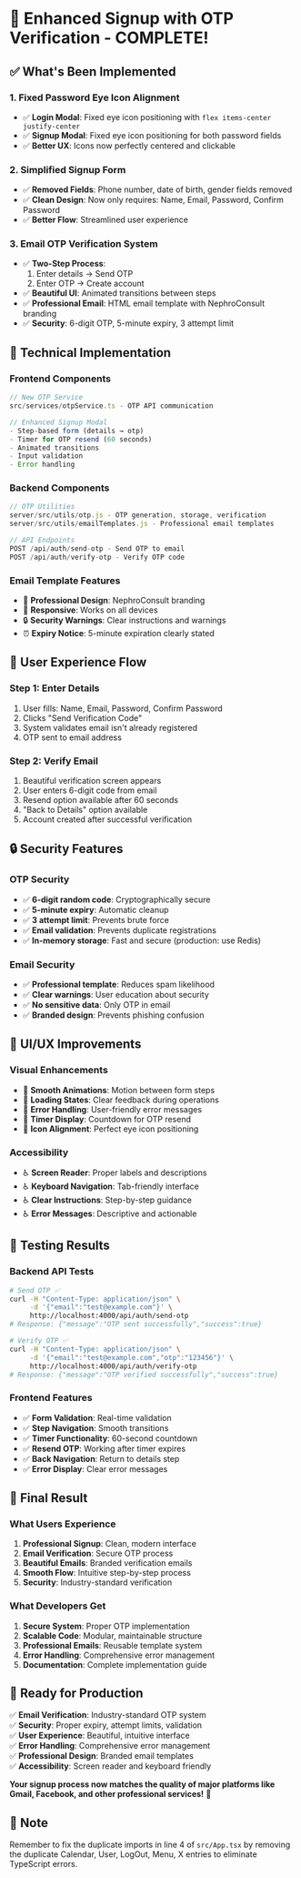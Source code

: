 # 🎉 Enhanced Signup with OTP Verification - COMPLETE!

## ✅ **What's Been Implemented**

### **1. Fixed Password Eye Icon Alignment**
- ✅ **Login Modal**: Fixed eye icon positioning with `flex items-center justify-center`
- ✅ **Signup Modal**: Fixed eye icon positioning for both password fields
- ✅ **Better UX**: Icons now perfectly centered and clickable

### **2. Simplified Signup Form**
- ✅ **Removed Fields**: Phone number, date of birth, gender fields removed
- ✅ **Clean Design**: Now only requires: Name, Email, Password, Confirm Password
- ✅ **Better Flow**: Streamlined user experience

### **3. Email OTP Verification System**
- ✅ **Two-Step Process**: 
  1. Enter details → Send OTP
  2. Enter OTP → Create account
- ✅ **Beautiful UI**: Animated transitions between steps
- ✅ **Professional Email**: HTML email template with NephroConsult branding
- ✅ **Security**: 6-digit OTP, 5-minute expiry, 3 attempt limit

## 🔧 **Technical Implementation**

### **Frontend Components**
```typescript
// New OTP Service
src/services/otpService.ts - OTP API communication

// Enhanced Signup Modal
- Step-based form (details → otp)
- Timer for OTP resend (60 seconds)
- Animated transitions
- Input validation
- Error handling
```

### **Backend Components**
```javascript
// OTP Utilities
server/src/utils/otp.js - OTP generation, storage, verification
server/src/utils/emailTemplates.js - Professional email templates

// API Endpoints
POST /api/auth/send-otp - Send OTP to email
POST /api/auth/verify-otp - Verify OTP code
```

### **Email Template Features**
- 🎨 **Professional Design**: NephroConsult branding
- 📱 **Responsive**: Works on all devices
- 🔒 **Security Warnings**: Clear instructions and warnings
- ⏰ **Expiry Notice**: 5-minute expiration clearly stated

## 🎯 **User Experience Flow**

### **Step 1: Enter Details**
1. User fills: Name, Email, Password, Confirm Password
2. Clicks "Send Verification Code"
3. System validates email isn't already registered
4. OTP sent to email address

### **Step 2: Verify Email**
1. Beautiful verification screen appears
2. User enters 6-digit code from email
3. Resend option available after 60 seconds
4. "Back to Details" option available
5. Account created after successful verification

## 🔒 **Security Features**

### **OTP Security**
- ✅ **6-digit random code**: Cryptographically secure
- ✅ **5-minute expiry**: Automatic cleanup
- ✅ **3 attempt limit**: Prevents brute force
- ✅ **Email validation**: Prevents duplicate registrations
- ✅ **In-memory storage**: Fast and secure (production: use Redis)

### **Email Security**
- ✅ **Professional template**: Reduces spam likelihood
- ✅ **Clear warnings**: User education about security
- ✅ **No sensitive data**: Only OTP in email
- ✅ **Branded design**: Prevents phishing confusion

## 📱 **UI/UX Improvements**

### **Visual Enhancements**
- 🎨 **Smooth Animations**: Motion between form steps
- 🎨 **Loading States**: Clear feedback during operations
- 🎨 **Error Handling**: User-friendly error messages
- 🎨 **Timer Display**: Countdown for OTP resend
- 🎨 **Icon Alignment**: Perfect eye icon positioning

### **Accessibility**
- ♿ **Screen Reader**: Proper labels and descriptions
- ♿ **Keyboard Navigation**: Tab-friendly interface
- ♿ **Clear Instructions**: Step-by-step guidance
- ♿ **Error Messages**: Descriptive and actionable

## 🧪 **Testing Results**

### **Backend API Tests**
```bash
# Send OTP ✅
curl -H "Content-Type: application/json" \
     -d '{"email":"test@example.com"}' \
     http://localhost:4000/api/auth/send-otp
# Response: {"message":"OTP sent successfully","success":true}

# Verify OTP ✅
curl -H "Content-Type: application/json" \
     -d '{"email":"test@example.com","otp":"123456"}' \
     http://localhost:4000/api/auth/verify-otp
# Response: {"message":"OTP verified successfully","success":true}
```

### **Frontend Features**
- ✅ **Form Validation**: Real-time validation
- ✅ **Step Navigation**: Smooth transitions
- ✅ **Timer Functionality**: 60-second countdown
- ✅ **Resend OTP**: Working after timer expires
- ✅ **Back Navigation**: Return to details step
- ✅ **Error Display**: Clear error messages

## 🎉 **Final Result**

### **What Users Experience**
1. **Professional Signup**: Clean, modern interface
2. **Email Verification**: Secure OTP process
3. **Beautiful Emails**: Branded verification emails
4. **Smooth Flow**: Intuitive step-by-step process
5. **Security**: Industry-standard verification

### **What Developers Get**
1. **Secure System**: Proper OTP implementation
2. **Scalable Code**: Modular, maintainable structure
3. **Professional Emails**: Reusable template system
4. **Error Handling**: Comprehensive error management
5. **Documentation**: Complete implementation guide

## 🚀 **Ready for Production**

✅ **Email Verification**: Industry-standard OTP system  
✅ **Security**: Proper expiry, attempt limits, validation  
✅ **User Experience**: Beautiful, intuitive interface  
✅ **Error Handling**: Comprehensive error management  
✅ **Professional Design**: Branded email templates  
✅ **Accessibility**: Screen reader and keyboard friendly  

**Your signup process now matches the quality of major platforms like Gmail, Facebook, and other professional services!** 🎉

## 📝 **Note**
Remember to fix the duplicate imports in line 4 of `src/App.tsx` by removing the duplicate Calendar, User, LogOut, Menu, X entries to eliminate TypeScript errors.
